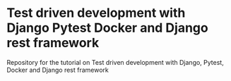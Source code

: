 # Test driven development with Django Pytest Docker and Django rest framework
Repository for the tutorial on Test driven development with Django, Pytest, Docker and Django rest framework

